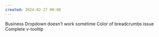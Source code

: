 ```yaml
---
created: 2024-02-27 00:08
---
```

Business Dropdown doesn't work sometime
Color of breadcrumbs issue
Complete v-tooltip

